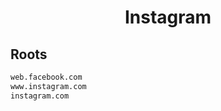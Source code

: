 


<h1 align="center">Instagram</h1>  


## Roots


```html
web.facebook.com
www.instagram.com
instagram.com
```  

